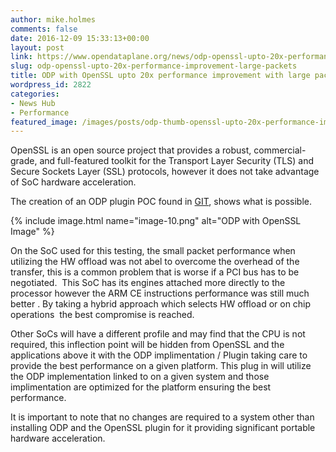 ```yaml
---
author: mike.holmes
comments: false
date: 2016-12-09 15:33:13+00:00
layout: post
link: https://www.opendataplane.org/news/odp-openssl-upto-20x-performance-improvement-large-packets/
slug: odp-openssl-upto-20x-performance-improvement-large-packets
title: ODP with OpenSSL upto 20x performance improvement with large packets
wordpress_id: 2822
categories:
- News Hub
- Performance
featured_image: /images/posts/odp-thumb-openssl-upto-20x-performance-improvement.png
---
```


OpenSSL is an open source project that provides a robust, commercial-grade, and full-featured toolkit for the Transport Layer Security (TLS) and Secure Sockets Layer (SSL) protocols, however it does not take advantage of SoC hardware acceleration.

The creation of an ODP plugin POC found in [GIT](https://git.linaro.org/people/nikhil.agarwal/ossl-odp.git/), shows what is possible.

{% include image.html name="image-10.png" alt="ODP with OpenSSL Image" %}


On the SoC used for this testing, the small packet performance when utilizing the HW offload was not abel to overcome the overhead of the transfer, this is a common problem that is worse if a PCI bus has to be negotiated.  This SoC has its engines attached more directly to the processor however the ARM CE instructions performance was still much better . By taking a hybrid approach which selects HW offload or on chip operations  the best compromise is reached.

Other SoCs will have a different profile and may find that the CPU is not required, this inflection point will be hidden from OpenSSL and the applications above it with the ODP implimentation / Plugin taking care to provide the best performance on a given platform. This plug in will utilize the ODP implementation linked to on a given system and those implimentation are optimized for the platform ensuring the best performance.

It is important to note that no changes are required to a system other than installing ODP and the OpenSSL plugin for it providing significant portable hardware acceleration.
